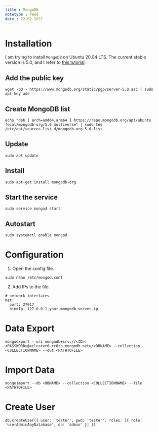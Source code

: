 ```yaml
---
title : MongoDB
notetype : feed
date : 22-02-2022
---
```


# Installation
I am trying to install ```MongoDB``` on Ubuntu 20.04 LTS. The current stable version is 5.0, and I refer to [this tutorial](https://thishosting.rocks/install-mongodb-ubuntu/).

## Add the public key
```
wget -qO - https://www.mongodb.org/static/pgp/server-5.0.asc | sudo apt-key add -
```

## Create MongoDB list
```
echo "deb [ arch=amd64,arm64 ] https://repo.mongodb.org/apt/ubuntu focal/mongodb-org/5.0 multiverse" | sudo tee /etc/apt/sources.list.d/mongodb-org-5.0.list
```

## Update
```
sudo apt update
```

## Install
```
sudo apt-get install mongodb-org
```

## Start the service
```
sudo service mongod start
```

## Autostart
```
sudo systemctl enable mongod
```

# Configuration

1. Open the config file.
```
sudo nano /etc/mongod.conf
```

2. Add IPs to the file.
```
# network interfaces
net:
  port: 27017
  bindIp: 127.0.0.1,your.mongodb.server.ip
```

# Data Export
```
mongoexport --uri mongodb+srv://<ID>:<PASSWORD>@<cluster0.rr0th.mongodb.net>/<DBNAME> --collection <COLLECTIONNAME> --out <PATHTOFILE>
```

# Import Data
```
mongoimport --db <DBNAME> --collection <COLLECTIONNAME> --file <PATHTOFILE>
```

# Create User
```
db.createUser({ user: 'tester', pwd: 'tester', roles: [{ role: 'userAdminAnyDatabase', db: 'admin' }] })
```




